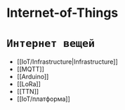 # Internet-of-Things
# `Интернет вещей`

- [[IoT/Infrastructure|Infrastructure]]
- [[MQTT]]
- [[Arduino]]
- [[LoRa]]
- [[TTN]]
- [[IoT/платформа]]
